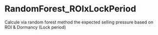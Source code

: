 # RandomForest_ROIxLockPeriod
Calcule via random forest method the expected selling pressure based on ROI &amp; Dormancy (Lock period)
